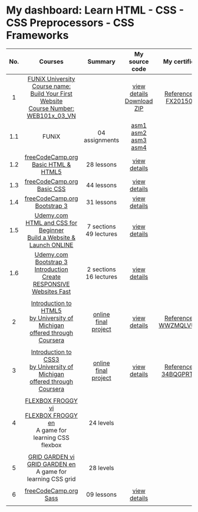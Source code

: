 # My dashboard: Learn HTML - CSS - CSS Preprocessors - CSS Frameworks

| No. | Courses | Summary | My source code | My certificates |
|:---:|:---:|:---:|:---:|:---:|
| 1 | [FUNiX University](https://courses.funix.edu.vn/)<br>[Course name: Build Your First Website<br>Course Number: WEB101x_03_VN](https://courses.funix.edu.vn/courses/course-v1:FUNiX+WEB101x_03_VN+2019_T7/about) |  | [view details](https://github.com/binhbdn/learn-html-css/tree/master/01-funix-web101x)<br>[Download ZIP](https://github.com/binhbdn/learn-html-css/archive/master.zip) | [Reference No.:<br>FX201506SC](https://drive.google.com/drive/folders/1tOUJf-KRv7whju1lX2pBv6cPtEWioArn?usp=sharing) |
| 1.1 | FUNiX | 04 assignments | [asm1](https://github.com/binhbdn/learn-html-css/tree/master/01-funix-web101x/asm1) [asm2](https://github.com/binhbdn/learn-html-css/tree/master/01-funix-web101x/asm2)<br>[asm3](https://github.com/binhbdn/learn-html-css/tree/master/01-funix-web101x/asm3) [asm4](https://github.com/binhbdn/learn-html-css/tree/master/01-funix-web101x/asm4) |  |
| 1.2 | [freeCodeCamp.org<br>Basic HTML & HTML5](https://www.freecodecamp.org/learn/responsive-web-design/basic-html-and-html5/) | 28 lessons | [view details](https://github.com/binhbdn/learn-html-css/tree/master/01-funix-web101x/lab1-freeCodeCamp-html) |  |
| 1.3 | [freeCodeCamp.org<br>Basic CSS](https://www.freecodecamp.org/learn/responsive-web-design/basic-css/) | 44 lessons | [view details](https://github.com/binhbdn/learn-html-css/tree/master/01-funix-web101x/lab2-freeCodeCamp-css) |  |
| 1.4 | [freeCodeCamp.org<br>Bootstrap 3](https://www.freecodecamp.org/learn/front-end-libraries/bootstrap/) | 31 lessons | [view details](https://github.com/binhbdn/learn-html-css/tree/master/01-funix-web101x/lab3-freeCodeCamp-bootstrap) |  |
| 1.5 | [Udemy.com<br>HTML and CSS for Beginner<br>Build a Website & Launch ONLINE](https://www.udemy.com/course/html-and-css-for-beginners-crash-course-learn-fast-easy/) | 7 sections<br>49 lectures | [view details](https://github.com/binhbdn/learn-html-css/tree/master/01-funix-web101x/video1-udemy-html-css) |  |
| 1.6 | [Udemy.com<br>Bootstrap 3 Introduction<br>Create RESPONSIVE Websites Fast](https://www.udemy.com/course/bootstrap-3-introduction-make-responsive-websites-fast/) | 2 sections<br>16 lectures | [view details](https://github.com/binhbdn/learn-html-css/tree/master/01-funix-web101x/video2-udemy-bootstrap3) |  |
|  |  |  |  |  |
| 2 | [Introduction to HTML5<br>by University of Michigan<br>offered through Coursera](https://www.coursera.org/learn/html) | [online<br>final<br>project](https://coursera-assessments.s3.amazonaws.com/assessments/1597923313762/3c3d28ca-2c21-4109-8d3e-7d95aae0fb8d/final-project.html) | [view details](https://github.com/binhbdn/learn-html-css/tree/master/02-coursera-intro-html5) | [Reference No.:<br>WWZMQLVU7X5D](https://www.coursera.org/account/accomplishments/verify/WWZMQLVU7X5D) |
|  |  |  |  |  |
| 3 | [Introduction to CSS3<br>by University of Michigan<br>offered through Coursera](https://www.coursera.org/learn/introcss) | [online<br>final<br>project](https://coursera-assessments.s3.amazonaws.com/assessments/1598450085700/94d39541-4fc6-4a51-d115-c75f53b3a7ff/hw1.css) | [view details](https://github.com/binhbdn/learn-html-css/tree/master/03-coursera-intro-css3) | [Reference No.:<br>34BQGPRT78Y4](https://www.coursera.org/account/accomplishments/verify/34BQGPRT78Y4) |
|  |  |  |  |  |
| 4 | [FLEXBOX FROGGY vi](https://flexboxfroggy.com/#vi)<br>[FLEXBOX FROGGY en](https://flexboxfroggy.com/)<br>A game for learning CSS flexbox | 24 levels |  |  |
|  |  |  |  |  |
| 5 | [GRID GARDEN vi](https://cssgridgarden.com/#vi)<br>[GRID GARDEN en](https://cssgridgarden.com/)<br>A game for learning CSS grid | 28 levels |  |  |
|  |  |  |  |  |
| 6 | [freeCodeCamp.org<br>Sass](https://www.freecodecamp.org/learn/front-end-libraries/sass/) | 09 lessons | [view details](https://github.com/binhbdn/learn-html-css/tree/master/06-freeCodeCamp-sass) |  |
|  |  |  |  |  |